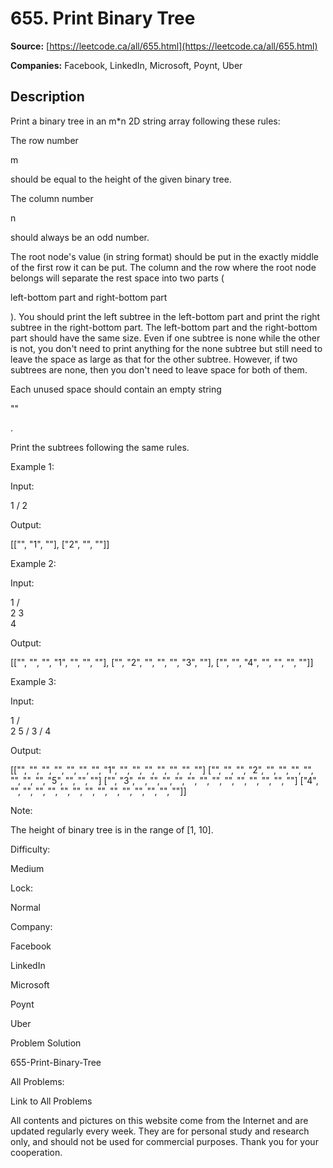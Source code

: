 # 655. Print Binary Tree

**Source:** [https://leetcode.ca/all/655.html](https://leetcode.ca/all/655.html)

**Companies:** Facebook, LinkedIn, Microsoft, Poynt, Uber

## Description

Print a binary tree in an m*n 2D string array following these rules:

The row number

m

should be equal to the height of the given binary tree.

The column number

n

should always be an odd number.

The root node's value (in string format) should be put in the exactly middle of the
            first row it can be put. The column and the row where the root node belongs will
            separate the rest space into two parts (

left-bottom part and right-bottom part

).
            You should print the left subtree in the left-bottom part and print the right subtree in
            the right-bottom part. The left-bottom part and the right-bottom part should have the
            same size. Even if one subtree is none while the other is not, you don't need to print
            anything for the none subtree but still need to leave the space as large as that for the
            other subtree. However, if two subtrees are none, then you don't need to leave space for
            both of them.

Each unused space should contain an empty string

""

.

Print the subtrees following the same rules.

Example 1:

Input:

1
    /
   2

Output:

[["", "1", ""],
 ["2", "", ""]]

Example 2:

Input:

1
    / \
   2   3
    \
     4

Output:

[["", "", "", "1", "", "", ""],
 ["", "2", "", "", "", "3", ""],
 ["", "", "4", "", "", "", ""]]

Example 3:

Input:

1
     / \
    2   5
   /
  3
 /
4

Output:

[["",  "",  "", "",  "", "", "", "1", "",  "",  "",  "",  "", "", ""]
 ["",  "",  "", "2", "", "", "", "",  "",  "",  "",  "5", "", "", ""]
 ["",  "3", "", "",  "", "", "", "",  "",  "",  "",  "",  "", "", ""]
 ["4", "",  "", "",  "", "", "", "",  "",  "",  "",  "",  "", "", ""]]

Note:

The height of binary tree is in the range of [1, 10].

Difficulty:

Medium

Lock:

Normal

Company:

Facebook

LinkedIn

Microsoft

Poynt

Uber

Problem Solution

655-Print-Binary-Tree

All Problems:

Link to All Problems

All contents and pictures on this website come from the Internet and are updated regularly every week. They are for personal study and research only, and should not be used for commercial purposes. Thank you for your cooperation.

